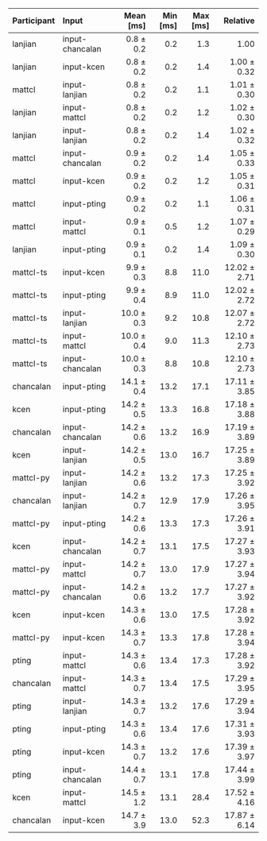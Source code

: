 | Participant | Input | Mean [ms] | Min [ms] | Max [ms] | Relative |
|:---|:---|---:|---:|---:|---:|
| lanjian | input-chancalan | 0.8 ± 0.2 | 0.2 | 1.3 | 1.00 |
| lanjian | input-kcen | 0.8 ± 0.2 | 0.2 | 1.4 | 1.00 ± 0.32 |
| mattcl | input-lanjian | 0.8 ± 0.2 | 0.2 | 1.1 | 1.01 ± 0.30 |
| lanjian | input-mattcl | 0.8 ± 0.2 | 0.2 | 1.2 | 1.02 ± 0.30 |
| lanjian | input-lanjian | 0.8 ± 0.2 | 0.2 | 1.4 | 1.02 ± 0.32 |
| mattcl | input-chancalan | 0.9 ± 0.2 | 0.2 | 1.4 | 1.05 ± 0.33 |
| mattcl | input-kcen | 0.9 ± 0.2 | 0.2 | 1.2 | 1.05 ± 0.31 |
| mattcl | input-pting | 0.9 ± 0.2 | 0.2 | 1.1 | 1.06 ± 0.31 |
| mattcl | input-mattcl | 0.9 ± 0.1 | 0.5 | 1.2 | 1.07 ± 0.29 |
| lanjian | input-pting | 0.9 ± 0.1 | 0.2 | 1.4 | 1.09 ± 0.30 |
| mattcl-ts | input-kcen | 9.9 ± 0.3 | 8.8 | 11.0 | 12.02 ± 2.71 |
| mattcl-ts | input-pting | 9.9 ± 0.4 | 8.9 | 11.0 | 12.02 ± 2.72 |
| mattcl-ts | input-lanjian | 10.0 ± 0.3 | 9.2 | 10.8 | 12.07 ± 2.72 |
| mattcl-ts | input-mattcl | 10.0 ± 0.4 | 9.0 | 11.3 | 12.10 ± 2.73 |
| mattcl-ts | input-chancalan | 10.0 ± 0.3 | 8.8 | 10.8 | 12.10 ± 2.73 |
| chancalan | input-pting | 14.1 ± 0.4 | 13.2 | 17.1 | 17.11 ± 3.85 |
| kcen | input-pting | 14.2 ± 0.5 | 13.3 | 16.8 | 17.18 ± 3.88 |
| chancalan | input-chancalan | 14.2 ± 0.6 | 13.2 | 16.9 | 17.19 ± 3.89 |
| kcen | input-lanjian | 14.2 ± 0.5 | 13.0 | 16.7 | 17.25 ± 3.89 |
| mattcl-py | input-lanjian | 14.2 ± 0.6 | 13.2 | 17.3 | 17.25 ± 3.92 |
| chancalan | input-lanjian | 14.2 ± 0.7 | 12.9 | 17.9 | 17.26 ± 3.95 |
| mattcl-py | input-pting | 14.2 ± 0.6 | 13.3 | 17.3 | 17.26 ± 3.91 |
| kcen | input-chancalan | 14.2 ± 0.7 | 13.1 | 17.5 | 17.27 ± 3.93 |
| mattcl-py | input-mattcl | 14.2 ± 0.7 | 13.0 | 17.9 | 17.27 ± 3.94 |
| mattcl-py | input-chancalan | 14.2 ± 0.6 | 13.2 | 17.7 | 17.27 ± 3.92 |
| kcen | input-kcen | 14.3 ± 0.6 | 13.0 | 17.5 | 17.28 ± 3.92 |
| mattcl-py | input-kcen | 14.3 ± 0.7 | 13.3 | 17.8 | 17.28 ± 3.94 |
| pting | input-mattcl | 14.3 ± 0.6 | 13.4 | 17.3 | 17.28 ± 3.92 |
| chancalan | input-mattcl | 14.3 ± 0.7 | 13.4 | 17.5 | 17.29 ± 3.95 |
| pting | input-lanjian | 14.3 ± 0.7 | 13.2 | 17.6 | 17.29 ± 3.94 |
| pting | input-pting | 14.3 ± 0.6 | 13.4 | 17.6 | 17.31 ± 3.93 |
| pting | input-kcen | 14.3 ± 0.7 | 13.2 | 17.6 | 17.39 ± 3.97 |
| pting | input-chancalan | 14.4 ± 0.7 | 13.1 | 17.8 | 17.44 ± 3.99 |
| kcen | input-mattcl | 14.5 ± 1.2 | 13.1 | 28.4 | 17.52 ± 4.16 |
| chancalan | input-kcen | 14.7 ± 3.9 | 13.0 | 52.3 | 17.87 ± 6.14 |
